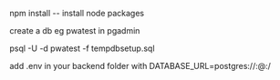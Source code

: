 npm install -- install node packages



create a db eg pwatest in pgadmin



psql -U <your-db-username> -d pwatest -f tempdbsetup.sql



add .env in your backend folder with DATABASE_URL=postgres://<username>:<password>@<host>:<port>/<databasename>
